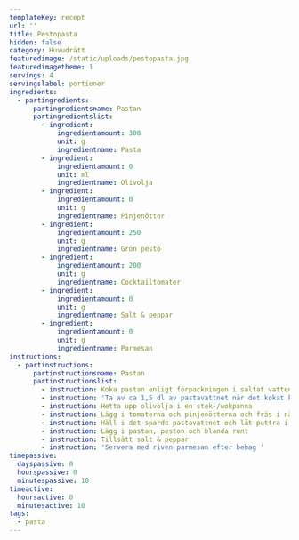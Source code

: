 ```yaml
---
templateKey: recept
url: ''
title: Pestopasta
hidden: false
category: Huvudrätt
featuredimage: /static/uploads/pestopasta.jpg
featuredimagetheme: 1
servings: 4
servingslabel: portioner
ingredients:
  - partingredients:
      partingredientsname: Pastan
      partingredientslist:
        - ingredient:
            ingredientamount: 300
            unit: g
            ingredientname: Pasta
        - ingredient:
            ingredientamount: 0
            unit: ml
            ingredientname: Olivolja
        - ingredient:
            ingredientamount: 0
            unit: g
            ingredientname: Pinjenötter
        - ingredient:
            ingredientamount: 250
            unit: g
            ingredientname: Grön pesto
        - ingredient:
            ingredientamount: 200
            unit: g
            ingredientname: Cocktailtomater
        - ingredient:
            ingredientamount: 0
            unit: g
            ingredientname: Salt & peppar
        - ingredient:
            ingredientamount: 0
            unit: g
            ingredientname: Parmesan
instructions:
  - partinstructions:
      partinstructionsname: Pastan
      partinstructionslist:
        - instruction: Koka pastan enligt förpackningen i saltat vatten.
        - instruction: 'Ta av ca 1,5 dl av pastavattnet när det kokat klart och spara det '
        - instruction: Hetta upp olivolja i en stek-/wokpanna
        - instruction: Lägg i tomaterna och pinjenötterna och fräs i någon minut
        - instruction: Häll i det sparde pastavattnet och låt puttra i ca 1 minut
        - instruction: Lägg i pastan, peston och blanda runt
        - instruction: Tillsätt salt & peppar
        - instruction: 'Servera med riven parmesan efter behag '
timepassive:
  dayspassive: 0
  hourspassive: 0
  minutespassive: 10
timeactive:
  hoursactive: 0
  minutesactive: 10
tags:
  - pasta
---
```

